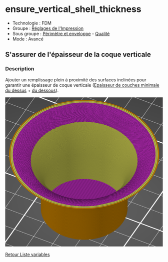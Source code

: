 # ensure_vertical_shell_thickness

* Technologie : FDM
* Groupe : [Réglages de l'Impression](../print_settings/print_settings.md)
* Sous groupe : [Périmètre et enveloppe](../print_settings/print_settings.md#périmètre-et-enveloppe) - [Qualité](../print_settings/print_settings.md#qualité)
* Mode : Avancé

## S'assurer de l'épaisseur de la coque verticale

### Description

Ajouter un remplissage plein à proximité des surfaces inclinées pour garantir une épaisseur de coque verticale ([Epaisseur de couches minimale du dessus](top_solid_min_thickness.md) + [du dessous](bottom_solid_min_thickness.md)).

![Ajout de zone pleine](./images/ensure_vertical_shell_thickness/001.png)


[Retour Liste variables](variable_list.md)